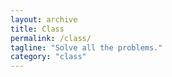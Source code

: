```yaml
---
layout: archive
title: Class
permalink: /class/
tagline: "Solve all the problems."
category: "class"
---
```

